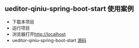 ## ueditor-qiniu-spring-boot-start 使用案例<br>
* 下载本项目
* 运行项目
* 浏览器打开[http://localhost](http://localhost)
* ueditor-qiniu-spring-boot-start [源码](https://github.com/weiangongsi/ueditor-qiniu-spring-boot-start)